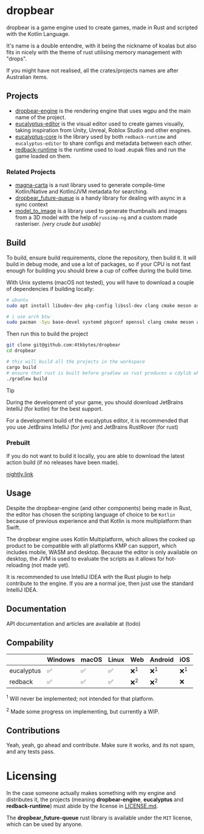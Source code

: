 # dropbear

dropbear is a game engine used to create games, made in Rust and scripted with the Kotlin Language.

It's name is a double entendre, with it being the nickname of koalas but also fits in nicely with the theme of rust utilising memory management with "drops".

If you might have not realised, all the crates/projects names are after Australian items.

## Projects

- [dropbear-engine](https://github.com/4tkbytes/dropbear/tree/main/dropbear-engine) is the rendering engine that uses wgpu and the main name of the project.
- [eucalyptus-editor](https://github.com/4tkbytes/dropbear/tree/main/eucalyptus-editor) is the visual editor used to create games visually, taking inspiration from Unity, Unreal, Roblox Studio and other engines.
- [eucalyptus-core](https://github.com/4tkbytes/dropbear/tree/main/eucalyptus-core) is the library used by both `redback-runtime` and `eucalyptus-editor` to share configs and metadata between each other.
- [redback-runtime](https://github.com/4tkbytes/redback-runtime) is the runtime used to load .eupak files and run the game loaded on them.

### Related Projects

- [magna-carta](https://github.com/4tkbytes/dropbear/tree/main/magna-carta) is a rust library used to generate compile-time Kotlin/Native and Kotlin/JVM metadata for searching. 
- [dropbear_future-queue](https://github.com/4tkbytes/dropbear/tree/main/dropbear_future-queue) is a handy library for dealing with async in a sync context
- [model_to_image](https://github.com/4tkbytes/model_to_image) is a library used to generate thumbnails and images from a 3D model with the help of `russimp-ng` and a custom made rasteriser. _(very crude but usable)_

## Build

To build, ensure build requirements, clone the repository, then build it. It will build in debug mode, and use a lot of packages, so if your CPU is not fast enough for building you should brew a cup of coffee during the build time.

With Unix systems (macOS not tested), you will have to download a couple of dependencies if building locally:

<!-- If you have a macOS system, please create a PR and add your own implementation. I know you need to use brew, but I don't know what dependencies to install.  -->


```bash
# ubuntu
sudo apt install libudev-dev pkg-config libssl-dev clang cmake meson assimp-utils openjdk-21-jdk

# i use arch btw
sudo pacman -Syu base-devel systemd pkgconf openssl clang cmake meson assimp jdk21-openjdk

```

Then run this to build the project

```bash
git clone git@github.com:4tkbytes/dropbear
cd dropbear

# this will build all the projects in the workspace
cargo build
# ensure that rust is built before gradlew as rust produces a cdylib which gradlew needs to link to
./gradlew build
```

[//]: # (# ensure submodules are checked-out)

[//]: # (git submodule init)

[//]: # (git submodule update)

> [!TIP]
> During the development of your game, you should download JetBrains IntelliJ (for kotlin) for the best support. 
> 
> For a development build of the eucalyptus editor, it is recommended that you use JetBrains IntelliJ (for jvm) and 
> JetBrains RustRover (for rust)

### Prebuilt

If you do not want to build it locally, you are able to download the latest action build (if no releases have been made).

[nightly.link](https://nightly.link/4tkbytes/dropbear/workflows/create_executable.yaml/main?preview)

## Usage

Despite the dropbear-engine (and other components) being made in Rust, the editor has chosen the scripting language of choice to be `Kotlin`
because of previous experience and that Kotlin is more multiplatform than Swift. 

The dropbear engine uses Kotlin Multiplatform, which allows the cooked up product to be compatible with all platforms 
KMP can support, which includes mobile, WASM and desktop. Because the editor is only available on desktop, the JVM is 
used to evaluate the scripts as it allows for hot-reloading (not made yet). 

It is recommended to use IntelliJ IDEA with the Rust plugin to help contribute to the engine. If you are a normal joe, 
then just use the standard IntelliJ IDEA. 

## Documentation

API documentation and articles are available at (todo)

## Compability

|            | Windows | macOS | Linux | Web           | Android       | iOS           |
|------------|---------|-------|-------|---------------|---------------|---------------|
| eucalyptus | ✅       | ✅     | ✅     | ❌<sup>1</sup> | ❌<sup>1</sup> | ❌<sup>1</sup> |
| redback    | ✅       | ✅     | ✅     | ❌<sup>2</sup> | ❌<sup>2</sup> | ❌             |

<sup>1</sup> Will never be implemented; not intended for that platform.

<sup>2</sup> Made some progress on implementing, but currently a WIP.

## Contributions

Yeah, yeah, go ahead and contribute. Make sure it works, and its not spam, and any tests pass.

# Licensing

In the case someone actually makes something with my engine and distributes it, the projects (meaning **dropbear-engine**,
**eucalyptus** and **redback-runtime**) must abide by the license in [LICENSE.md](LICENSE.md).

The **dropbear_future-queue** rust library is available under the `MIT` license, which can be used by anyone.
